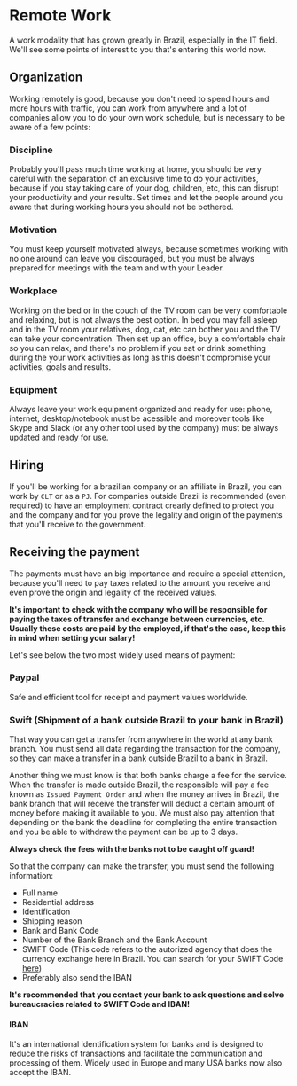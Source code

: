 # Remote Work

A work modality that has grown greatly in Brazil, especially in the IT field. We'll see some points of interest to you that's entering this world now.

## Organization

Working remotely is good, because you don't need to spend hours and more hours with traffic, you can work from anywhere and a lot of companies allow you to do your own work schedule, but is necessary to be aware of a few points:

### Discipline

Probably you'll pass much time working at home, you should be very careful with the separation of an exclusive time to do your activities, because if you stay taking care of your dog, children, etc, this can disrupt your productivity and your results. Set times and let the people around you aware that during working hours you should not be bothered.

### Motivation

You must keep yourself motivated always, because sometimes working with no one around can leave you discouraged, but you must be always prepared for meetings with the team and with your Leader.

### Workplace

Working on the bed or in the couch of the TV room can be very comfortable and relaxing, but is not always the best option. In bed you may fall asleep and in the TV room your relatives, dog, cat, etc can bother you and the TV can take your concentration. Then set up an office, buy a comfortable chair so you can relax, and there's no problem if you eat or drink something during the your work activities as long as this doesn't compromise your activities, goals and results.

### Equipment

Always leave your work equipment organized and ready for use: phone, internet, desktop/notebook must be acessible and moreover tools like Skype and Slack (or any other tool used by the company) must be always updated and ready for use.

## Hiring

If you'll be working for a brazilian company or an affiliate in Brazil, you can work by `CLT` or as a `PJ`. For companies outside Brazil is recommended (even required) to have an employment contract crearly defined to protect you and the company and for you prove the legality and origin of the payments that you'll receive to the government.

## Receiving the payment

The payments must have an big importance and require a special attention, because you'll need to pay taxes related to the amount you receive and even prove the origin and legality of the received values.  

**It's important to check with the company who will be responsible for paying the taxes of transfer and exchange between currencies, etc. Usually these costs are paid by the employed, if that's the case, keep this in mind when setting your salary!**  

Let's see below the two most widely used means of payment:

### Paypal

Safe and efficient tool for receipt and payment values worldwide.

### Swift (Shipment of a bank outside Brazil to your bank in Brazil)

That way you can get a transfer from anywhere in the world at any bank branch. You must send all data regarding the transaction for the company, so they can make a transfer in a bank outside Brazil to a bank in Brazil.  

Another thing we must know is that both banks charge a fee for the service. When the transfer is made outside Brazil, the responsible will pay a fee known as `Issued Payment Order` and when the money arrives in Brazil, the bank branch that will receive the transfer will deduct a certain amount of money before making it available to you. We must also pay attention that depending on the bank the deadline for completing the entire transaction and you be able to withdraw the payment can be up to 3 days.  

**Always check the fees with the banks not to be caught off guard!**  

So that the company can make the transfer, you must send the following information:  

- Full name
- Residential address
- Identification
- Shipping reason
- Bank and Bank Code
- Number of the Bank Branch and the Bank Account
- SWIFT Code (This code refers to the autorized agency that does the currency exchange here in Brazil. You can search for your SWIFT Code [here](http://www.theswiftcodes.com/brazil/))
- Preferably also send the IBAN  

**It's recommended that you contact your bank to ask questions and solve bureaucracies related to SWIFT Code and IBAN!**  

#### IBAN

It's an international identification system for banks and is designed to reduce the risks of transactions and facilitate the communication and processing of them. Widely used in Europe and many USA banks now also accept the IBAN.
